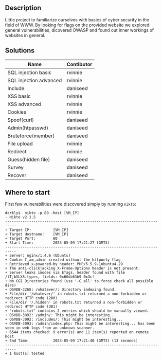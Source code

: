 ## Description

Little project to familiarize ourselves with basics of cyber security in the field of WWW. By looking for flags on the provided website we explored general vulnerabilities, dicovered OWASP and found out inner workings of websites in general.

## Solutions

| **Name**              | **Contibutor** |
|-----------------------|----------------|
| SQL injection basic   |     rvinnie    |
| SQL injection advanced|     rvinnie    |
| Include               |     daniseed   |
| XSS basic             |     rvinnie    |
| XSS advanced          |     rvinnie    |
| Cookies               |     rvinnie    |
| Spoof(curl)           |     daniseed   |
| Admin(htpasswd)       |     daniseed   |
| Bruteforce(member)    |     daniseed   |
| File upload           |     rvinnie    |
| Redirect              |     rvinnie    |
| Guess(hidden file)    |     daniseed   |
| Survey                |     daniseed   |
| Recover               |     daniseed   |

## Where to start

First few vulnerabilities were discovered simply by running `nikto`:

```
darkly$  nikto -p 80 -host [VM_IP]
- Nikto v2.1.5
---------------------------------------------------------------------------
+ Target IP:          [VM_IP]
+ Target Hostname:    [VM_IP]
+ Target Port:        80
+ Start Time:         2023-05-09 17:21:27 (GMT3)
---------------------------------------------------------------------------
+ Server: nginx/1.4.6 (Ubuntu)
+ Cookie I_am_admin created without the httponly flag
+ Retrieved x-powered-by header: PHP/5.5.9-1ubuntu4.29
+ The anti-clickjacking X-Frame-Options header is not present.
+ Server leaks inodes via ETags, header found with file /lTjbVLX8.types, fields: 0x60db63b9 0x3cf
+ No CGI Directories found (use '-C all' to force check all possible dirs)
+ OSVDB-3268: /whatever/: Directory indexing found.
+ File/dir '/whatever/' in robots.txt returned a non-forbidden or redirect HTTP code (200)
+ File/dir '/.hidden' in robots.txt returned a non-forbidden or redirect HTTP code (301)
+ "robots.txt" contains 2 entries which should be manually viewed.
+ OSVDB-3092: /admin/: This might be interesting...
+ OSVDB-3092: /includes/: This might be interesting...
+ OSVDB-3093: /admin/index.php: This might be interesting... has been seen in web logs from an unknown scanner.
+ 6544 items checked: 9 error(s) and 11 item(s) reported on remote host
+ End Time:           2023-05-09 17:21:40 (GMT3) (13 seconds)
---------------------------------------------------------------------------
+ 1 host(s) tested
```
